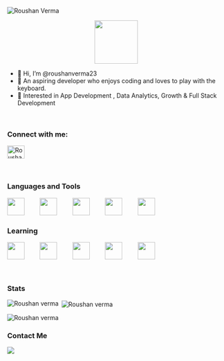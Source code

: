 <p align="left"> <img src="https://komarev.com/ghpvc/?username=roushanverma23&label=Profile%20views&color=0e75b6&style=flat" alt="Roushan Verma" /> </p>
<div id="header" align="center">
  <img src="https://media.giphy.com/media/M9gbBd9nbDrOTu1Mqx/giphy.gif" width="100"/>
</div>

- 👋 Hi, I’m @roushanverma23
- 👀  An aspiring developer who enjoys coding and loves to play with the keyboard.
- 👀  Interested in App Development , Data Analytics, Growth & Full Stack Development 
<br />

<h3 align="left">Connect with me:</h3>
<p align="left">
<a href="https://www.linkedin.com/in/roushanverma38/" target="_blank"><img align="center" src="https://raw.githubusercontent.com/rahuldkjain/github-profile-readme-generator/master/src/images/icons/Social/linked-in-alt.svg" alt="Roushan Verma" height="30" width="40" /></a>
</p>

<br />


### Languages and Tools

<img src="https://cdn.jsdelivr.net/gh/devicons/devicon@latest/icons/html5/html5-plain.svg" width="40px">&nbsp;&nbsp;&nbsp;&nbsp;&nbsp;&nbsp;&nbsp;&nbsp;
<img src="https://cdn.jsdelivr.net/gh/devicons/devicon@latest/icons/css3/css3-plain.svg" width="40px">&nbsp;&nbsp;&nbsp;&nbsp;&nbsp;&nbsp;&nbsp;&nbsp;
<img src="https://cdn.jsdelivr.net/gh/devicons/devicon@latest/icons/javascript/javascript-original.svg" width="40px">&nbsp;&nbsp;&nbsp;&nbsp;&nbsp;&nbsp;&nbsp;&nbsp;
<img src="https://www.flaticon.com/free-icon/sql-server_5815886?term=sql&page=1&position=9&origin=tag&related_id=5815886" width="40px">&nbsp;&nbsp;&nbsp;&nbsp;&nbsp;&nbsp;&nbsp;&nbsp;
<img src="https://cdn.jsdelivr.net/gh/devicons/devicon@latest/icons/git/git-original.svg" width="40px">&nbsp;&nbsp;&nbsp;&nbsp;&nbsp;&nbsp;&nbsp;&nbsp;&nbsp;

### Learning
<img src="https://cdn.jsdelivr.net/gh/devicons/devicon@latest/icons/react/react-original.svg" width="40px">&nbsp;&nbsp;&nbsp;&nbsp;&nbsp;&nbsp;&nbsp;&nbsp;
<img src="https://cdn.jsdelivr.net/gh/devicons/devicon@latest/icons/nodejs/nodejs-plain.svg" width="40px">&nbsp;&nbsp;&nbsp;&nbsp;&nbsp;&nbsp;&nbsp;&nbsp;
<img src="https://cdn.jsdelivr.net/gh/devicons/devicon@latest/icons/mongodb/mongodb-original.svg" width="40px">&nbsp;&nbsp;&nbsp;&nbsp;&nbsp;&nbsp;&nbsp;&nbsp;
<img src="https://cdn.jsdelivr.net/gh/devicons/devicon@latest/icons/flutter/flutter-original.svg" width="40px">&nbsp;&nbsp;&nbsp;&nbsp;&nbsp;&nbsp;&nbsp;&nbsp;
<img src="https://cdn.jsdelivr.net/gh/devicons/devicon@latest/icons/python/python-original.svg" width="40px">&nbsp;&nbsp;&nbsp;&nbsp;&nbsp;&nbsp;&nbsp;&nbsp;

<br />

### Stats

<p><img align="left" src="https://github-readme-stats.vercel.app/api/top-langs?username=roushanverma23&show_icons=true&locale=en&layout=compact" alt="Roushan verma" /></p>
<p>&nbsp;<img align="center" src="https://github-readme-stats.vercel.app/api?username=roushanverma23&show_icons=true&locale=en" alt="Roushan verma" /></p>
<p><img align="center" src="https://github-readme-streak-stats.herokuapp.com/?user=roushanverma23&" alt="Roushan verma" /></p>



### Contact Me
<p>
  
  <a href="mailto:roushanverma041@gmail.com?subject=Hello%20Roushan,%20From%20Github"><img src="https://img.shields.io/badge/gmail-%23D14836.svg?&style=for-the-badge&logo=gmail&logoColor=white" /></a>&nbsp;&nbsp;&nbsp;&nbsp;
</p>




[instagram]: https://instagram.com/roushan_vermaa
[linkedin]: https://linkedin.com/in/roushanverma38
